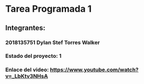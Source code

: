# Tarea Programada 1
## Integrantes:
### 2018135751 Dylan Stef Torres Walker

### Estado del proyecto: 1
### Enlace del video: https://www.youtube.com/watch?v=_LbKtv3NHsA
